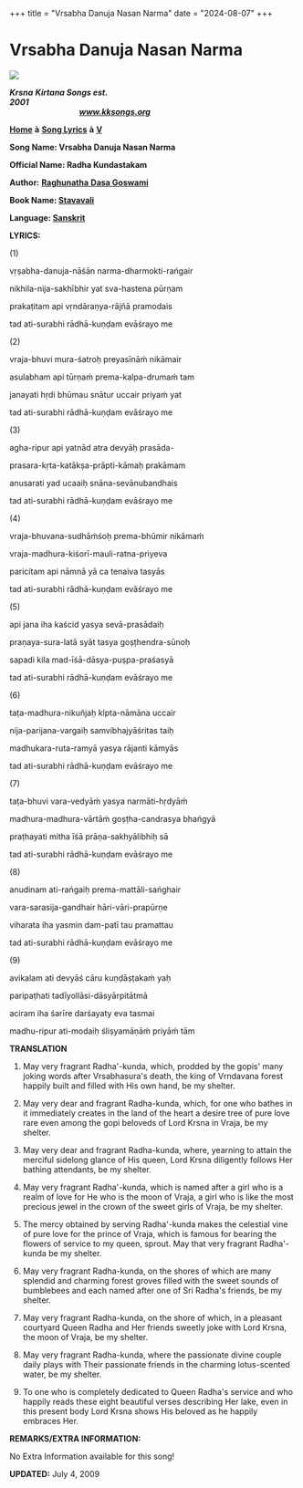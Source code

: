 +++
title = "Vrsabha Danuja Nasan Narma"
date = "2024-08-07"
+++

# Vrsabha Danuja Nasan Narma
**[![](http://kksongs.org/image_files/image002.jpg)](http://kksongs.org/)**

**_Krsna_** **_Kirtana Songs est. 2001_**                                                                                                                                                      **_www.kksongs.org_**

**[Home](http://kksongs.org/)** **à** **[Song Lyrics](http://kksongs.org/lyrics.html)** **à** **[V](http://kksongs.org/songs/song_v.html)**

**Song Name: Vrsabha Danuja Nasan Narma**

**Official Name: Radha Kundastakam**

**Author:** [**Raghunatha** **Dasa Goswami**](http://kksongs.org/authors/list/raghunatha.html)

**Book Name: [Stavavali](http://kksongs.org/authors/stavavali.html)**

**Language: [Sanskrit](http://kksongs.org/language/list/sanskrit.html)**

**LYRICS:**

(1)

vṛṣabha-danuja-nāśān narma-dharmokti-rańgair

nikhila-nija-sakhībhir yat sva-hastena pūrṇam

prakaṭitam api vṛndāraṇya-rājñā pramodais

tad ati-surabhi rādhā-kuṇḍam evāśrayo me

(2)

vraja-bhuvi mura-śatroḥ preyasīnāḿ nikāmair

asulabham api tūrṇaḿ prema-kalpa-drumaḿ tam

janayati hṛdi bhūmau snātur uccair priyaḿ yat

tad ati-surabhi rādhā-kuṇḍam evāśrayo me

(3)

agha-ripur api yatnād atra devyāḥ prasāda\-

prasara-kṛta-katākṣa-prāpti-kāmaḥ prakāmam

anusarati yad ucaaiḥ snāna-sevānubandhais

tad ati-surabhi rādhā-kuṇḍam evāśrayo me

(4)

vraja-bhuvana-sudhāḿśoḥ prema-bhūmir nikāmaḿ

vraja-madhura-kiśorī-mauli-ratna-priyeva

paricitam api nāmnā yā ca tenaiva tasyās

tad ati-surabhi rādhā-kuṇḍam evāśrayo me

(5)

api jana iha kaścid yasya sevā-prasādaiḥ

praṇaya-sura-latā syāt tasya goṣṭhendra-sūnoḥ

sapadi kila mad-īśā-dāsya-puṣpa-praśasyā

tad ati-surabhi rādhā-kuṇḍam evāśrayo me

(6)

taṭa-madhura-nikuñjaḥ klpta-nāmāna uccair

nija-parijana-vargaiḥ samvibhajyāśritas taiḥ

madhukara-ruta-ramyā yasya rājanti kāmyās

tad ati-surabhi rādhā-kuṇḍam evāśrayo me

(7)

taṭa-bhuvi vara-vedyāḿ yasya narmāti-hṛdyāḿ

madhura-madhura-vārtāḿ goṣṭha-candrasya bhańgyā

praṭhayati mitha īśā prāṇa-sakhyālibhiḥ sā

tad ati-surabhi rādhā-kuṇḍam evāśrayo me

(8)

anudinam ati-rańgaiḥ prema-mattāli-sańghair

vara-sarasija-gandhair hāri-vāri-prapūrṇe

viharata iha yasmin dam-patī tau pramattau

tad ati-surabhi rādhā-kuṇḍam evāśrayo me

(9)

avikalam ati devyāś cāru kuṇḍāṣṭakaḿ yaḥ

paripaṭhati tadīyollāsi-dāsyārpitātmā

aciram iha śarīre darśayaty eva tasmai

madhu-ripur ati-modaiḥ śliṣyamāṇāḿ priyāḿ tām

**TRANSLATION**

1) May very fragrant Radha'-kunda, which, prodded by the gopis' many joking words after Vrsabhasura's death, the king of Vrndavana forest happily built and filled with His own hand, be my shelter.

2) May very dear and fragrant Radha-kunda, which, for one who bathes in it immediately creates in the land of the heart a desire tree of pure love rare even among the gopi beloveds of Lord Krsna in Vraja, be my shelter.

3) May very dear and fragrant Radha-kunda, where, yearning to attain the merciful sidelong glance of His queen, Lord Krsna diligently follows Her bathing attendants, be my shelter.

4) May very fragrant Radha'-kunda, which is named after a girl who is a realm of love for He who is the moon of Vraja, a girl who is like the most precious jewel in the crown of the sweet girls of Vraja, be my shelter.

5) The mercy obtained by serving Radha'-kunda makes the celestial vine of pure love for the prince of Vraja, which is famous for bearing the flowers of service to my queen, sprout. May that very fragrant Radha'-kunda be my shelter.

6) May very fragrant Radha-kunda, on the shores of which are many splendid and charming forest groves filled with the sweet sounds of bumblebees and each named after one of Sri Radha's friends, be my shelter.

7) May very fragrant Radha-kunda, on the shore of which, in a pleasant courtyard Queen Radha and Her friends sweetly joke with Lord Krsna, the moon of Vraja, be my shelter.

8) May very fragrant Radha-kunda, where the passionate divine couple daily plays with Their passionate friends in the charming lotus-scented water, be my shelter.

9) To one who is completely dedicated to Queen Radha's service and who happily reads these eight beautiful verses describing Her lake, even in this present body Lord Krsna shows His beloved as he happily embraces Her.

**REMARKS/EXTRA INFORMATION:**

No Extra Information available for this song!

**UPDATED:** July 4, 2009